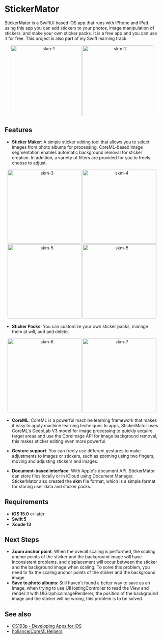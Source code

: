 # StickerMator
StickerMator is a SwiftUI based iOS app that runs with iPhone and iPad. using this app you can add stickers to your photos, image manipulation of stickers, and make your own sticker packs.  It is a free app and you can use it for free.  This project is also part of my Swift learning track.
<div align="center">
<img src="https://dsc.cloud/8532ed/skm-1.jpg" height="230px" alt="skm-1" >
<img src="https://dsc.cloud/8532ed/skm-2.jpg" height="230px" alt="skm-2" >
</div>

## Features
- **Sticker Maker**: A simple sticker editing tool that allows you to select images from photo albums for processing. CoreML-based image segmentation enables automatic background removal for sticker creation. In addition, a variety of filters are provided for you to freely choose to adjust.
<div align="center">
<img src="https://dsc.cloud/8532ed/skm-3.PNG" height="240px" alt="skm-3" >
<img src="https://dsc.cloud/8532ed/skm-4.PNG" height="240px" alt="skm-4" >
</div>
<div align="center">
<img src="https://dsc.cloud/8532ed/IMG_0150.PNG" height="240px" alt="skm-5" >
<img src="https://dsc.cloud/8532ed/skm-5.PNG" height="240px" alt="skm-5" >
</div>

- **Sticker Packs**: You can customize your own sticker packs, manage them at will, add and delete.
<div align="center">
<img src="https://dsc.cloud/8532ed/skm-6.PNG" height="240px" alt="skm-6" >
<img src="https://dsc.cloud/8532ed/skm-7.PNG" height="240px" alt="skm-7" >
</div>

- **CoreML**: CoreML is a powerful machine learning framework that makes it easy to apply machine learning techniques to apps, StickerMator uses CoreML's DeepLab V3 model for image processing to quickly acquire target areas and use the CoreImage API for image background removal, this makes sticker editing even more powerful.

- **Gesture support**: You can freely use different gestures to make adjustments to images or stickers, such as zooming using two fingers, moving and adjusting stickers and images.

- **Document-based interface**: With Apple's document API, StickerMator can store files locally or in iCloud using Document Manager, StickerMator also created the **skm** file format, which is a simple format for storing user data and sticker packs.

## Requirements
- **iOS 15.0** or later
- **Swift 5**
- **Xcode 13**

## Next Steps
- **Zoom anchor point**: When the overall scaling is performed, the scaling anchor points of the sticker and the background image will have inconsistent problems, and displacement will occur between the sticker and the background image when scaling. To solve this problem, you need to fix the scaling anchor points of the sticker and the background image.
- **Save to photo albums**: Still haven't found a better way to save as an image, when trying to use UIHostingController to read the View and render it with UIGraphicsImageRenderer, the position of the background image and the sticker will be wrong, this problem is to be solved.


## See also
- [CS193p - Developing Apps for iOS](https://cs193p.sites.stanford.edu/)
- [hollance/CoreMLHelpers](https://github.com/hollance/CoreMLHelpers)